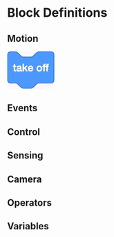 # Block Definitions

## Motion
![takeoff](/.gitbook/assets/scratch-blocks/m-takeoff.gif?raw=true "takeoff")


## Events

## Control

## Sensing

## Camera

## Operators

## Variables

